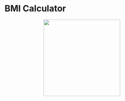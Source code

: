 # BMI Calculator

<p align="center">
    <img src="https://cdn.dribbble.com/userupload/20680349/file/original-6303b7e16a404ce294bc9bb532756b58.jpg?resize=800x600"
        height="250">
</p>

